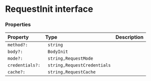# RequestInit interface





### Properties

| Property	   | Type	| Description|
|:-------------|:-------|:-----------|
|`method?:`      |` string` |  |
|`body?:`      |` BodyInit` |  |
|`mode?:`      |` string,RequestMode` |  |
|`credentials?:`      |` string,RequestCredentials` |  |
|`cache?:`      |` string,RequestCache` |  |




